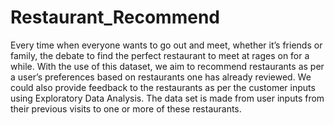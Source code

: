 # Restaurant_Recommend
Every time when everyone wants to go out and meet, whether it’s friends or family, the debate to find the perfect restaurant to meet at rages on for a while.
With the use of this dataset, we aim to recommend restaurants as per a user’s preferences based on restaurants one has already reviewed. We could also provide feedback to the restaurants as per the customer inputs using Exploratory Data Analysis. The data set is made from user inputs from their previous visits to one or more of these restaurants.

